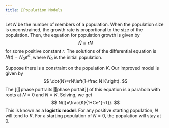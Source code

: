 ```yaml
---
title: 📙Population Models
---
```


Let $N$ be the number of members of a population. When the population size is unconstrained, the growth rate is proportional to the size of the population. Then, the equation for population growth is given by
$$
\dot{N}=rN
$$
for some positive constant $r$. The solutions of the differential equation is $N(t)=N_0e^{rt}$, where $N_0$ is the initial population. 

Suppose there is a constraint on the population $K$. Our improved model is given by 
$$
\dot{N}=rN\left(1-\frac N K\right).
$$
The [[📙phase portraits|📙phase portait]] of this equation is a parabola with roots at $N=0$ and $N=K$. Solving, we get 
$$
N(t)=\frac{K}{1+Ce^{-rt}}.
$$
This is known as a **logistic model**. For any positive starting population, $N$ will tend to $K$. For a starting population of $N=0$, the population will stay at $0$. 
